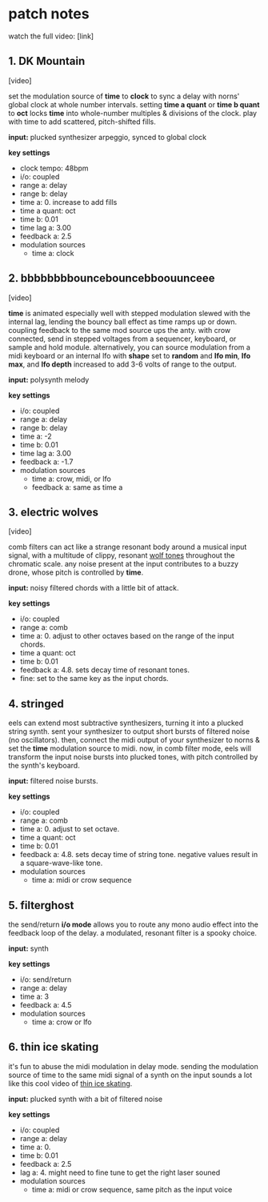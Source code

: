 # patch notes

watch the full video: [link]

## 1. DK Mountain

[video]

set the modulation source of **time** to **clock** to sync a delay with norns' global clock at whole number intervals. setting **time a quant** or **time b quant** to **oct** locks **time** into whole-number multiples & divisions of the clock. play with time to add scattered, pitch-shifted fills.

**input:** plucked synthesizer arpeggio, synced to global clock

**key settings**
- clock tempo: 48bpm
- i/o: coupled
- range a: delay
- range b: delay
- time a: 0. increase to add fills
- time a quant: oct
- time b: 0.01
- time lag a: 3.00
- feedback a: 2.5
- modulation sources
  - time a: clock

## 2. bbbbbbbbouncebouncebboouunceee

[video]

**time** is animated especially well with stepped modulation slewed with the internal lag, lending the bouncy ball effect as time ramps up or down. coupling feedback to the same mod source ups the anty. with crow connected, send in stepped voltages from a sequencer, keyboard, or sample and hold module. alternatively, you can source modulation from a midi keyboard or an internal lfo with **shape** set to **random** and **lfo min**, **lfo max**, and **lfo depth** increased to add 3-6 volts of range to the output.

**input:** polysynth melody

**key settings**
- i/o: coupled
- range a: delay
- range b: delay
- time a: -2
- time b: 0.01
- time lag a: 3.00
- feedback a: -1.7
- modulation sources
  - time a: crow, midi, or lfo
  - feedback a: same as time a

## 3. electric wolves

[video]

comb filters can act like a strange resonant body around a musical input signal, with a multitude of clippy, resonant [wolf tones](https://en.wikipedia.org/wiki/Wolf_tone) throughout the chromatic scale. any noise present at the input contributes to a buzzy drone, whose pitch is controlled by **time**.

**input:** noisy filtered chords with a little bit of attack.

**key settings**
- i/o: coupled
- range a: comb
- time a: 0. adjust to other octaves based on the range of the input chords.
- time a quant: oct
- time b: 0.01
- feedback a: 4.8. sets decay time of resonant tones.
- fine: set to the same key as the input chords.

## 4. stringed

eels can extend most subtractive synthesizers, turning it into a plucked string synth. sent your synthesizer to output short bursts of filtered noise (no oscillators). then, connect the midi output of your synthesizer to norns & set the **time** modulation source to midi. now, in comb filter mode, eels will transform the input noise bursts into plucked tones, with pitch controlled by the synth's keyboard.

**input:** filtered noise bursts.

**key settings**
- i/o: coupled
- range a: comb
- time a: 0. adjust to set octave.
- time a quant: oct
- time b: 0.01
- feedback a: 4.8. sets decay time of string tone. negative values result in a square-wave-like tone.
- modulation sources
  - time a: midi or crow sequence

## 5. filterghost

the send/return **i/o mode** allows you to route any mono audio effect into the feedback loop of the delay. a modulated, resonant filter is a spooky choice.

**input:** synth

**key settings**
- i/o: send/return
- range a: delay
- time a: 3
- feedback a: 4.5
- modulation sources
  - time a: crow or lfo

## 6. thin ice skating

it's fun to abuse the midi modulation in delay mode. sending the modulation source of time to the same midi signal of a synth on the input sounds a lot like this cool video of [thin ice skating](https://www.youtube.com/watch?v=v3O9vNi-dkA&list=WL&index=20).

**input:** plucked synth with a bit of filtered noise

**key settings**
- i/o: coupled
- range a: delay
- time a: 0.
- time b: 0.01
- feedback a: 2.5
- lag a: 4. might need to fine tune to get the right laser souned
- modulation sources
  - time a: midi or crow sequence, same pitch as the input voice

